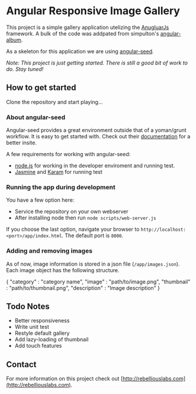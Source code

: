 # Angular Responsive Image Gallery

This project is a simple gallery application utelizing the [AnugluarJs](http://angularjs.org/) framework. A bulk of the code was addpated from simpulton's [angular-album](https://github.com/simpulton/angular-album).

As a skeleton for this application we are using [angular-seed](https://github.com/angular/angular-seed). 

_Note: This project is just getting started. There is still a good bit of work to do. Stay tuned!_

## How to get started

Clone the repository and start playing...

### About angular-seed

Angular-seed provides a great environment outside that of a yoman/grunt workflow. It is easy to get started with. Check out their [documentation](https://github.com/angular/angular-seed) for a better insite.

A few requirements for working with angular-seed:

* [node.js](http://nodejs.org/) for working in the developer enviroment and running test.
* [Jasmine](http://pivotal.github.io/jasmine/) and [Karam](http://karma-runner.github.io/0.10/index.html) for running test

### Running the app during development

You have a few option here:

* Service the repository on your own webserver
* After installing node then run `node scripts/web-server.js`

If you choose the last option, navigate your browser to `http://localhost:<port>/app/index.html`. The default port is `8000`.


### Adding and removing images

As of now, image information is stored in a json file (`/app/images.json`). Each image object has the following structure.

  {
    "category" : "category name",
    "image" : "path/to/image.png",
    "thumbnail" : "path/to/thumbnail.png",
    "description" : "Image description"
  }

## Todo Notes

* Better responsiveness
* Write unit test
* Restyle default gallery
* Add lazy-loading of thumbnail
* Add touch features

## Contact

For more information on this project check out [http://rebelliouslabs.com](http://rebelliouslabs.com).